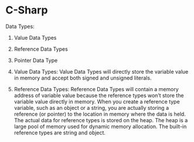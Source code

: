 # C-Sharp

 Data Types:
1. Value Data Types
2. Reference Data Types
3. Pointer Data Type

1. Value Data Types: Value Data Types will directly store the variable value in memory and accept both signed and unsigned literals.
2. Reference Data Types: Reference Data Types will contain a memory address of variable value because the reference types won’t store the variable value directly in memory. When you create a reference type variable, such as an object or a string, you are actually storing a reference (or pointer) to the location in memory where the data is held. The actual data for reference types is stored on the heap. The heap is a large pool of memory used for dynamic memory allocation. The built-in reference types are string and object.
